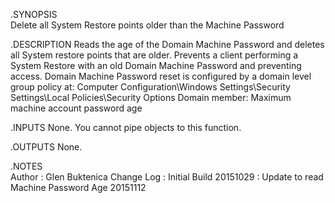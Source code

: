 .SYNOPSIS  
    Delete all System Restore points older than the Machine Password

.DESCRIPTION
    Reads the age of the Domain Machine Password and deletes all System restore points that are older.
    Prevents a client performing a System Restore with an old Domain Machine Password and preventing access. 
    Domain Machine Password reset is configured by a domain level group policy at:
    Computer Configuration\Windows Settings\Security Settings\Local Policies\Security Options
    Domain member: Maximum machine account password age 

.INPUTS
    None. You cannot pipe objects to this function.

.OUTPUTS
    None. 

.NOTES  
Author     : Glen Buktenica
Change Log : Initial Build  20151029
       	   : Update to read Machine Password Age 20151112
